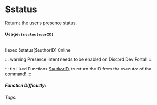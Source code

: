 # $status <Badge type="danger" text="Premium Only" vertical="middle" /> 
Returns the user's presence status.

#### Usage: `$status[userID]`
<br/>
<discord-messages>
	<discord-message :bot="false" role-color="#ffcc9a" author="Member">
		!!exec $status[$authorID]
	</discord-message>
	<discord-message :bot="true" role-color="#0099ff" author="Custom Command" avatar="https://media.discordapp.net/avatars/725721249652670555/781224f90c3b841ba5b40678e032f74a.webp">
		Online
	</discord-message>
</discord-messages>

::: warning
Presence intent needs to be enabled on Discord Dev Portal!
:::

::: tip Used Functions
[$authorID](../Member/authorID.md), to return the ID from the executor of the command!
:::

##### Function Difficultly: <Badge type="tip" text="Easy" vertical="middle" /> 
###### Tags: <Badge type="tip" text="status" vertical="middle" /> <Badge type="tip" text="member status" vertical="middle" /> <Badge type="tip" text="online" vertical="middle" /> <Badge type="tip" text="offline" vertical="middle" /> <Badge type="dnd" text="userID" vertical="middle" />